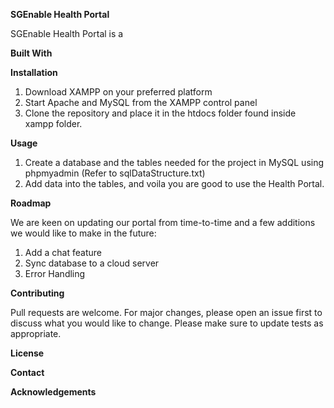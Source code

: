 **SGEnable Health Portal**

SGEnable Health Portal is a 

**Built With**


**Installation**
1. Download XAMPP on your preferred platform
2. Start Apache and MySQL from the XAMPP control panel
3. Clone the repository and place it in the htdocs folder found inside xampp folder.

**Usage**
1. Create a database and the tables needed for the project in MySQL using phpmyadmin (Refer to sqlDataStructure.txt)
2. Add data into the tables, and voila you are good to use the Health Portal. 

**Roadmap**

We are keen on updating our portal from time-to-time and a few additions we would like to make in the future: 
1. Add a chat feature 
2. Sync database to a cloud server
3. Error Handling

**Contributing**

Pull requests are welcome. For major changes, please open an issue first to discuss what you would like to change.
Please make sure to update tests as appropriate.

**License**

**Contact**

**Acknowledgements**

